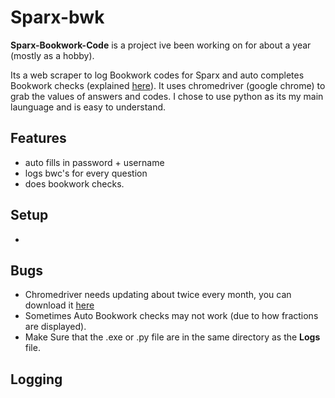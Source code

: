 # Sparx-bwk
**Sparx-Bookwork-Code** is a project ive been working on for about a year (mostly as a hobby).

Its a web scraper to log Bookwork codes for Sparx and auto completes Bookwork checks (explained [here](https://support.sparx.co.uk/en/knowledge/what-is-a-bookwork-check-and-why-are-they-used-in-sparx)). It uses chromedriver (google chrome) to grab the values of answers and codes. I chose to use python as its my main launguage and is easy to understand.

## Features
* auto fills in password + username
* logs bwc's for every question
* does bookwork checks.

## Setup
*


## Bugs
* Chromedriver needs updating about twice every month, you can download it [here](https://chromedriver.chromium.org/downloads)
* Sometimes Auto Bookwork checks may not work (due to how fractions are displayed). 
* Make Sure that the .exe or .py file are in the same directory as the **Logs** file.
## Logging
